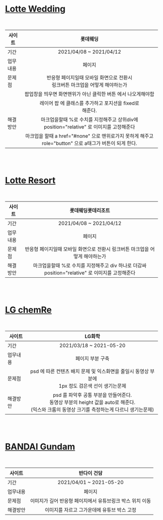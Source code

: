 # [Lotte Wedding](https://wedding.lotteshopping.com/)

<br>
  
| 사이트   	|                                                 롯데웨딩                                                	|
|----------	|:-------------------------------------------------------------------------------------------------------:	|
| 기간     	|                                         2021/04/08 ~ 2021/04/12                                         	|
| 업무내용 	|                                                  페이지                                                 	|
| 문제점   	|            반응형 페이지일때 모바일 화면으로 전환시<br>  링크버튼 마크업을 어떻게 해야하는가            	|
|          	| 팝업창을 띄우면 화면맨위가 아닌 클릭한 버튼 에서 나오게해야함                                           	|
|          	| 레이어 팝 에 클래스를 추가하고  포지션을 fixed로<br> 해준다.                                            	|
| 해결방안 	| 마크업을할때 %로 수치를 지정해주고 상위div에<br>position="relative" 로 이미지를 고정해준다              	|
|          	| 마크업을 할때 a href="#none" 으로 맨위로가지 못하게 해주고 role="button" 으로 a태그가 버튼이 되게 한다. 	|
<br>
<br>


# [Lotte Resort](https://www.lotteresort.com/main/ko/index)

<br>
  
| 사이트   	|                                        롯데웨딩롯데리조트                                        	|
|----------	|:------------------------------------------------------------------------------------------------:	|
| 기간     	|                                      2021/04/08 ~ 2021/04/12                                     	|
| 업무내용 	|                                              페이지                                              	|
| 문제점   	|           반응형 페이지일때 모바일 화면으로 전환시  링크버튼 마크업을 어떻게 해야하는가          	|
| 해결방안 	| 마크업을할때 %로 수치를 지정해주고 div 하나로 더감싸  position="relative" 로 이미지를 고정해준다 	|


<br>
<br>

# [LG chemRe  ](https://www.lotteresort.com/main/ko/index)

<br>

| 사이트   	|                                                                        LG화학                                                                       	|
|----------	|:---------------------------------------------------------------------------------------------------------------------------------------------------:	|
| 기간     	|                                                               2021/03/18 ~ 2021-05-20                                                               	|
| 업무내용 	|                                                                   페이지 부분 구축                                                                  	|
| 문제점   	|                         psd 에 따른 컨텐츠 배치 문제 및 익스화면을 줄일시 동영상 부분에 <br> 1px 정도 검은색 선이 생기는문제                        	|
| 해결방안 	| psd 를 파악후 공통 부분을 만들어준다. <br> 동영상 부분의 height 값을 auto로 해준다. <br> (익스와 크롬의 동영상 크기를 측정하는게 다르니 생기는문제) 	|
  
<br>
<br>

# [BANDAI Gundam ](https://kr.gundam.info/main.gun)

<br>
  
| 사이트   	|                           반다이 건담                          	|
|----------	|:---------------------------------------------------------:	|
| 기간     	|                  2021/04/01 ~ 2021-05-20                  	|
| 업무내용 	|                           페이지                          	|
| 문제점   	| 이미지가 길어 반응형 페이지에서 유튜브링크 박스 위치 이동 	|
| 해결방안 	| 이미지를 자르고 그가운데에 유튜브 박스 고정               	|


<br>
<br>







